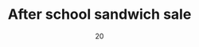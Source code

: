 ---
title: "After school sandwich sale"
month: "05"
date: 20
year: 2024
description: "A fundraising activity where baked goods such as doughnuts,
  cupcakes and cookies, along with other foods like snacks and drinks are sold.
  "
signup: "https://docs.google.com/forms/d/e/1FAIpQLSf4mcXR8keN80UlkQJ4fM7_ir_QphIHjw-T9iCmVVSGEFgFFw/viewform?usp=sf_link"
donate: "https://media.istockphoto.com/id/1264688909/vector/please-donate-vector-sign.jpg?s=612x612&w=0&k=20&c=F3eMz3_c-JDeOZ4LLoX4jzCBEolnB_SZCoygJAMMMgQ="
---